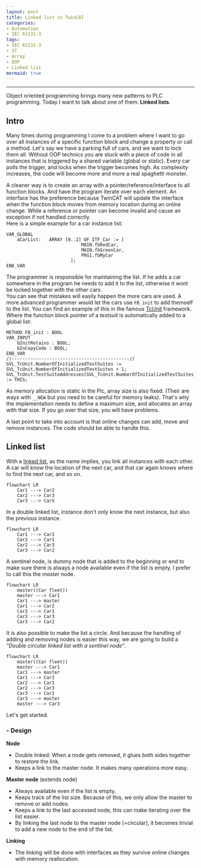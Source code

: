 ```yaml
---
layout: post
title: Linked list in TwinCAT
categories:
- Automation
- IEC 61131-3
tags:
- IEC 61131-3
- ST
- Array
- OOP
- Linked list
mermaid: true
---
```

---
Object oriented programming brings many new patterns to PLC programming. Today I want to talk about one of them: **Linked lists**.

## Intro
Many times during programming I come to a problem where I want to go over all instances of a specific function block and change a property or call a method. Let's say we have a parking full of cars, and we want to lock them all. Without OOP technics you are stuck with a piece of code in all instances that is triggered by a shared variable (global or static). Every car polls the trigger, and locks when the trigger becomes high. As complexity increases, the code will become more and more a real spaghetti monster.  

A cleaner way is to create an array with a pointer/reference/interface to all function blocks. And have the program iterate over each element. An interface has the preference because TwinCAT will update the interface when the function block moves from memory location during an online change. While a reference or pointer can become invalid and cause an exception if not handled correctly.    
Here is a simple example for a car instance list:
```iecst
VAR_GLOBAL
	aCarList:	ARRAY [0..2] OF ITF_Car := [
                            MAIN.fbRedCar,
                            MAIN.fbGreenCar,
                            PRG1.fbMyCar
                        ];
END_VAR
```
The programmer is responsible for maintaining the list. If he adds a car somewhere in the program he needs to add it to the list, otherwise it wont be locked together with the other cars.    
You can see that mistakes will easily happen the more cars are used. A more advanced programmer would let the cars use `FB_init` to add themself to the list. You can find an example of this in the famous [TcUnit](https://github.com/tcunit/TcUnit) framework. Where the function block pointer of a *testsuit* is automatically added to a global list:

```iecst
METHOD FB_init : BOOL
VAR_INPUT
    bInitRetains : BOOL;
    bInCopyCode : BOOL;
END_VAR
//--------------------------------------------//
GVL_TcUnit.NumberOfInitializedTestSuites := GVL_TcUnit.NumberOfInitializedTestSuites + 1;    
GVL_TcUnit.TestSuiteAddresses[GVL_TcUnit.NumberOfInitializedTestSuites] := THIS;
```
As memory allocation is static in the Plc, array size is also fixed. (Their are ways with `__NEW` but you need to be careful for memory leaks). That's why the implementation needs to define a maximum size, and allocates an array with that size. If you go over that size, you will have problems.    
    
A last point to take into account is that online changes can add, move and remove instances. The code should be able to handle this.

## Linked list
With a [linked list](https://en.wikipedia.org/wiki/Linked_list), as the name implies, you link all instances with each other. A car will know the location of the next car, and that car again knows where to find the next car, and so on. 
```mermaid
flowchart LR
    Car1 ---> Car2
    Car2 ---> Car3
    Car3 -.-> CarX
```
In a double linked list, instance don't only know the next instance, but also the previous instance.
```mermaid
flowchart LR
    Car1 ---> Car2
    Car2 ---> Car1
    Car2 ---> Car3
    Car3 ---> Car2
```
A sentinel node, is dummy node that is added to the beginning or end to make sure there is always a node available even if the list is empty. I prefer to call this the *master* node.
```mermaid
flowchart LR
    master((Car fleet))
    master ---> Car1
    Car1 ---> master
    Car1 ---> Car2
    Car2 ---> Car1
    Car2 ---> Car3
    Car3 ---> Car2
```
It is also possible to make the list a circle. And because the handling of adding and removing nodes is easier this way, we are going to build a *"Double circular linked list with a sentinel node"*.
```mermaid
flowchart LR
    master((Car fleet))
    master ---> Car1
    Car1 ---> master
    Car1 ---> Car2
    Car2 ---> Car1
    Car2 ---> Car3
    Car3 ---> Car2
    Car3 ---> master
    master ---> Car3
```
Let's get started.

### - Design
**Node**
* Double linked: When a node gets removed, it glues both sides together to restore the link.
* Keeps a link to the master node. It makes many operations more easy.    

**Master node** (extends node)
* Always available even if the list is empty.
* Keeps track of the list size. Because of this, we only allow the master to remove or add nodes.
* Keeps a link to the last accessed node, this can make iterating over the list easier.
* By linking the last node to the master node (=circular), it becomes trivial to add a new node to the end of the list.    

**Linking**
* The linking will be done with interfaces as they survive online changes with memory reallocation.